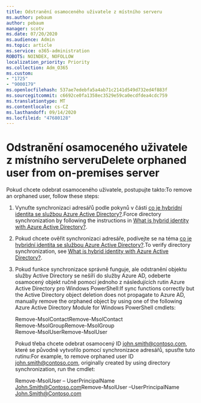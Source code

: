 ```yaml
---
title: Odstranění osamoceného uživatele z místního serveru
ms.author: pebaum
author: pebaum
manager: scotv
ms.date: 07/20/2020
ms.audience: Admin
ms.topic: article
ms.service: o365-administration
ROBOTS: NOINDEX, NOFOLLOW
localization_priority: Priority
ms.collection: Adm_O365
ms.custom:
- "1725"
- "9000179"
ms.openlocfilehash: 537ae7edebfa5a4ab71c2141d549d732ed4f883f
ms.sourcegitcommit: c6692ce0fa1358ec3529e59ca0ecdfdea4cdc759
ms.translationtype: MT
ms.contentlocale: cs-CZ
ms.lasthandoff: 09/14/2020
ms.locfileid: "47680128"
---
```

# <a name="delete-orphaned-user-from-on-premises-server"></a><span data-ttu-id="affc4-102">Odstranění osamoceného uživatele z místního serveru</span><span class="sxs-lookup"><span data-stu-id="affc4-102">Delete orphaned user from on-premises server</span></span>

<span data-ttu-id="affc4-103">Pokud chcete odebrat osamoceného uživatele, postupujte takto:</span><span class="sxs-lookup"><span data-stu-id="affc4-103">To remove an orphaned user, follow these steps:</span></span>

1. <span data-ttu-id="affc4-104">Vynuťte synchronizaci adresářů podle pokynů v části [co je hybridní identita se službou Azure Active Directory?](https://technet.microsoft.com/library/jj151771.aspx#bkmk_synchronizedirectories).</span><span class="sxs-lookup"><span data-stu-id="affc4-104">Force directory synchronization by following the instructions in [What is hybrid identity with Azure Active Directory?](https://technet.microsoft.com/library/jj151771.aspx#bkmk_synchronizedirectories).</span></span>

2. <span data-ttu-id="affc4-105">Pokud chcete ověřit synchronizaci adresáře, podívejte se na téma [co je hybridní identita se službou Azure Active Directory?](https://technet.microsoft.com/library/jj151797.aspx).</span><span class="sxs-lookup"><span data-stu-id="affc4-105">To verify directory synchronization, see [What is hybrid identity with Azure Active Directory?](https://technet.microsoft.com/library/jj151797.aspx).</span></span>

3. <span data-ttu-id="affc4-106">Pokud funkce synchronizace správně funguje, ale odstranění objektu služby Active Directory se nešíří do služby Azure AD, odeberte osamocený objekt ručně pomocí jednoho z následujících rutin Azure Active Directory pro Windows PowerShell:</span><span class="sxs-lookup"><span data-stu-id="affc4-106">If sync functions correctly but the Active Directory object deletion does not propagate to Azure AD, manually remove the orphaned object by using one of the following Azure Active Directory Module for Windows PowerShell cmdlets:</span></span>

    <span data-ttu-id="affc4-107">Remove-MsolContact</span><span class="sxs-lookup"><span data-stu-id="affc4-107">Remove-MsolContact</span></span>  
    <span data-ttu-id="affc4-108">Remove-MsolGroup</span><span class="sxs-lookup"><span data-stu-id="affc4-108">Remove-MsolGroup</span></span>  
    <span data-ttu-id="affc4-109">Remove-MsolUser</span><span class="sxs-lookup"><span data-stu-id="affc4-109">Remove-MsolUser</span></span>

    <span data-ttu-id="affc4-110">Pokud třeba chcete odebrat osamocený ID john.smith@contoso.com, které se původně vytvořilo pomocí synchronizace adresářů, spusťte tuto rutinu:</span><span class="sxs-lookup"><span data-stu-id="affc4-110">For example, to remove orphaned user ID john.smith@contoso.com, originally created by using directory synchronization, run the cmdlet:</span></span>

    <span data-ttu-id="affc4-111">Remove-MsolUser – UserPrincipalName John.Smith@Contoso.com</span><span class="sxs-lookup"><span data-stu-id="affc4-111">Remove-MsolUser –UserPrincipalName John.Smith@Contoso.com</span></span>